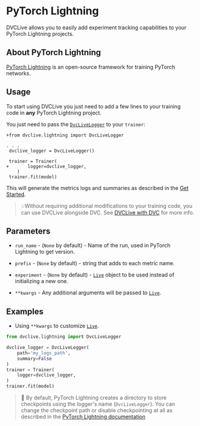 # PyTorch Lightning

DVCLive allows you to easily add experiment tracking capabilities to your
PyTorch Lightning projects.

## About PyTorch Lightning

[PyTorch Lightning](https://www.pytorchlightning.ai/) is an open-source
framework for training PyTorch networks.

## Usage

To start using DVCLive you just need to add a few lines to your training code in
**any** PyTorch Lightning project.

You just need to pass the
[`DvcLiveLogger`](https://github.com/iterative/dvclive/blob/master/dvclive/lightning.py)
to your `trainer`:

```git
+from dvclive.lightning import DvcLiveLogger

. . .
 dvclive_logger = DvcLiveLogger()

 trainer = Trainer(
+       logger=dvclive_logger,
    )
 trainer.fit(model)
```

This will generate the metrics logs and summaries as described in the
[Get Started](/docs/dvclive/get-started#outputs).

> 💡Without requiring additional modifications to your training code, you can
> use DVCLive alongside DVC. See
> [DVCLive with DVC](/doc/dvclive/dvclive-with-dvc) for more info.

## Parameters

- `run_name` - (`None` by default) - Name of the run, used in PyTorch Lightning
  to get version.

- `prefix` - (`None` by default) - string that adds to each metric name.

- `experiment` - (`None` by default) -
  [`Live`](/docs/dvclive/api-reference/live) object to be used instead of
  initializing a new one.

- `**kwargs` - Any additional arguments will be passed to
  [`Live`](/docs/dvclive/api-reference/live).

## Examples

- Using `**kwargs` to customize [`Live`](/docs/dvclive/api-reference/live).

```python
from dvclive.lightning import DvcLiveLogger

dvclive_logger = DvcLiveLogger(
    path='my_logs_path',
    summary=False
)
trainer = Trainer(
    logger=dvclive_logger,
)
trainer.fit(model)
```

> 📖 By default, PyTorch Lightning creates a directory to store checkpoints
> using the logger's name (`DvcLiveLogger`). You can change the checkpoint path
> or disable checkpointing at all as described in the
> [PyTorch Lightning documentation](https://pytorch-lightning.readthedocs.io/en/latest/common/weights_loading.html#automatic-saving)
